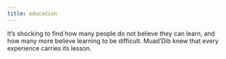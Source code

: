 ```yaml
---
title: education
---
```


It’s shocking to find how many people do not believe they can learn, and how many more believe learning to be difficult. Muad’Dib knew that every experience carries its lesson.
